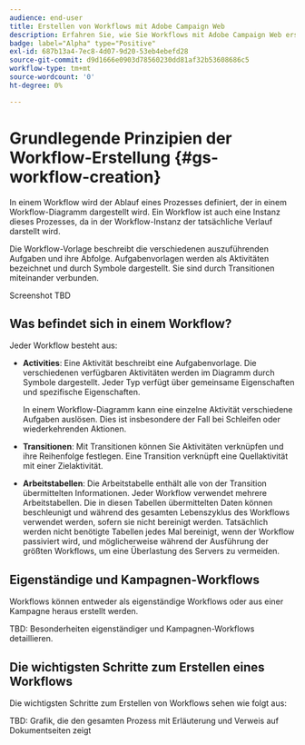 ```yaml
---
audience: end-user
title: Erstellen von Workflows mit Adobe Campaign Web
description: Erfahren Sie, wie Sie Workflows mit Adobe Campaign Web erstellen
badge: label="Alpha" type="Positive"
exl-id: 687b13a4-7ec8-4d07-9d20-53eb4ebefd28
source-git-commit: d9d1666e0903d78560230dd81af32b53608686c5
workflow-type: tm+mt
source-wordcount: '0'
ht-degree: 0%

---
```



# Grundlegende Prinzipien der Workflow-Erstellung {#gs-workflow-creation}

In einem Workflow wird der Ablauf eines Prozesses definiert, der in einem Workflow-Diagramm dargestellt wird. Ein Workflow ist auch eine Instanz dieses Prozesses, da in der Workflow-Instanz der tatsächliche Verlauf darstellt wird.

Die Workflow-Vorlage beschreibt die verschiedenen auszuführenden Aufgaben und ihre Abfolge. Aufgabenvorlagen werden als Aktivitäten bezeichnet und durch Symbole dargestellt. Sie sind durch Transitionen miteinander verbunden.

Screenshot TBD

## Was befindet sich in einem Workflow?

Jeder Workflow besteht aus:

* **Activities**: Eine Aktivität beschreibt eine Aufgabenvorlage. Die verschiedenen verfügbaren Aktivitäten werden im Diagramm durch Symbole dargestellt. Jeder Typ verfügt über gemeinsame Eigenschaften und spezifische Eigenschaften.

   In einem Workflow-Diagramm kann eine einzelne Aktivität verschiedene Aufgaben auslösen. Dies ist insbesondere der Fall bei Schleifen oder wiederkehrenden Aktionen.

* **Transitionen**: Mit Transitionen können Sie Aktivitäten verknüpfen und ihre Reihenfolge festlegen. Eine Transition verknüpft eine Quellaktivität mit einer Zielaktivität.

* **Arbeitstabellen**: Die Arbeitstabelle enthält alle von der Transition übermittelten Informationen. Jeder Workflow verwendet mehrere Arbeitstabellen. Die in diesen Tabellen übermittelten Daten können beschleunigt und während des gesamten Lebenszyklus des Workflows verwendet werden, sofern sie nicht bereinigt werden. Tatsächlich werden nicht benötigte Tabellen jedes Mal bereinigt, wenn der Workflow passiviert wird, und möglicherweise während der Ausführung der größten Workflows, um eine Überlastung des Servers zu vermeiden.

## Eigenständige und Kampagnen-Workflows

Workflows können entweder als eigenständige Workflows oder aus einer Kampagne heraus erstellt werden.

TBD: Besonderheiten eigenständiger und Kampagnen-Workflows detaillieren.

## Die wichtigsten Schritte zum Erstellen eines Workflows

Die wichtigsten Schritte zum Erstellen von Workflows sehen wie folgt aus:

TBD: Grafik, die den gesamten Prozess mit Erläuterung und Verweis auf Dokumentseiten zeigt